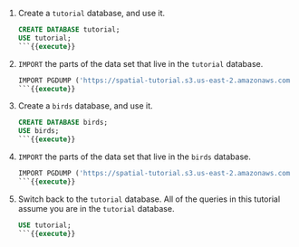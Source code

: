 1. Create a `tutorial` database, and use it.

    ```sql
    CREATE DATABASE tutorial;
    USE tutorial;
    ```{{execute}}

2. `IMPORT` the parts of the data set that live in the `tutorial` database.

    ```sql
    IMPORT PGDUMP ('https://spatial-tutorial.s3.us-east-2.amazonaws.com/bookstores-and-roads-20210125.sql') WITH ignore_unsupported_statements;
    ```{{execute}}

3. Create a `birds` database, and use it.

    ```sql
    CREATE DATABASE birds;
    USE birds;
    ```{{execute}}

4. `IMPORT` the parts of the data set that live in the `birds` database.

    ```sql
    IMPORT PGDUMP ('https://spatial-tutorial.s3.us-east-2.amazonaws.com/birds-20210125.sql') WITH ignore_unsupported_statements;
    ```{{execute}}

5. Switch back to the `tutorial` database. All of the queries in this tutorial assume you are in the `tutorial` database.

    ```sql
    USE tutorial;
    ```{{execute}}

